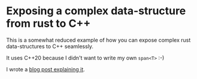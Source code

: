 # Exposing a complex data-structure from rust to C++

This is a somewhat reduced example of how you can expose complex rust
data-structures to C++ seamlessly.

It uses C++20 because I didn't want to write my own `span<T>` :-)

I wrote a [blog post explaining
it](https://crisal.io/words/2020/02/28/C++-rust-ffi-patterns-1-complex-data-structures.html).
